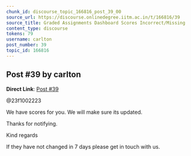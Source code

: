 ```yaml
---
chunk_id: discourse_topic_166816_post_39_00
source_url: https://discourse.onlinedegree.iitm.ac.in/t/166816/39
source_title: Graded Assignments Dashboard Scores Incorrect/Missing
content_type: discourse
tokens: 79
username: carlton
post_number: 39
topic_id: 166816
---
```


## Post #39 by carlton

**Direct Link**: [Post #39](https://discourse.onlinedegree.iitm.ac.in/t/166816/39)

@23f1002223

We have scores for you. We will make sure its updated.

Thanks for notifying.

Kind regards

If they have not changed in 7 days please get in touch with us.
